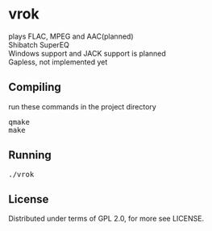 vrok
====

plays FLAC, MPEG and AAC(planned)<br>
Shibatch SuperEQ<br>
Windows support and JACK support is planned<br>
Gapless, not implemented yet<br>

Compiling
---------

run these commands in the project directory

<pre>
qmake
make
</pre>

Running
-------
<pre>
./vrok
</pre>

License
-------

Distributed under terms of GPL 2.0, for more see LICENSE.

